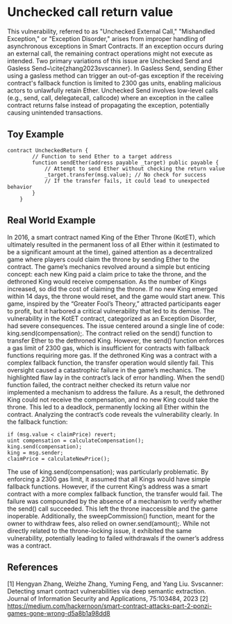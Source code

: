 # Unchecked call return value
This vulnerability, referred to as "Unchecked External Call," "Mishandled Exception," or "Exception Disorder," arises from improper handling of asynchronous exceptions in Smart Contracts. If an exception occurs during an external call, the remaining contract operations might not execute as intended. Two primary variations of this issue are Unchecked Send and Gasless Send~\cite{zhang2023svscanner}. In Gasless Send, sending Ether using a gasless method can trigger an out-of-gas exception if the receiving contract's fallback function is limited to 2300 gas units, enabling malicious actors to unlawfully retain Ether. Unchecked Send involves low-level calls (e.g., send, call, delegatecall, callcode) where an exception in the callee contract returns false instead of propagating the exception, potentially causing unintended transactions.

## Toy Example
```Solidity
contract UncheckedReturn {
        // Function to send Ether to a target address
        function sendEther(address payable _target) public payable {
            // Attempt to send Ether without checking the return value
            _target.transfer(msg.value); // No check for success
            // If the transfer fails, it could lead to unexpected behavior
        }
    }
```
## Real World Example
In 2016, a smart contract named King of the Ether Throne (KotET), which ultimately resulted in the permanent loss of all Ether within it (estimated to be a significant amount at the time), gained attention as a decentralized game where players could claim the throne by sending Ether to the contract. The game’s mechanics revolved around a simple but enticing concept: each new King paid a claim price to take the throne, and the dethroned King would receive compensation. As the number of Kings increased, so did the cost of claiming the throne. If no new King emerged within 14 days, the throne would reset, and the game would start anew. This game, inspired by the “Greater Fool’s Theory,” attracted participants eager to profit, but it harbored a critical vulnerability that led to its demise.
The vulnerability in the KotET contract, categorized as an Exception Disorder, had severe consequences. The issue centered around a single line of code: king.send(compensation);. The contract relied on the send() function to transfer Ether to the dethroned King. However, the send() function enforces a gas limit of 2300 gas, which is insufficient for contracts with fallback functions requiring more gas. If the dethroned King was a contract with a complex fallback function, the transfer operation would silently fail. This oversight caused a catastrophic failure in the game’s mechanics.
The highlighted flaw lay in the contract’s lack of error handling. When the send() function failed, the contract neither checked its return value nor implemented a mechanism to address the failure. As a result, the dethroned King could not receive the compensation, and no new King could take the throne. This led to a deadlock, permanently locking all Ether within the contract. Analyzing the contract’s code reveals the vulnerability clearly. In the fallback function:
 ```Solidity
if (msg.value < claimPrice) revert;
uint compensation = calculateCompensation();        
king.send(compensation);
king = msg.sender;
claimPrice = calculateNewPrice();
```
The use of king.send(compensation); was particularly problematic. By enforcing a 2300 gas limit, it assumed that all Kings would have simple fallback functions. However, if the current King’s address was a smart contract with a more complex fallback function, the transfer would fail. The failure was compounded by the absence of a mechanism to verify whether the send() call succeeded. This left the throne inaccessible and the game inoperable.
Additionally, the sweepCommission() function, meant for the owner to withdraw fees, also relied on owner.send(amount);. While not directly related to the throne-locking issue, it exhibited the same vulnerability, potentially leading to failed withdrawals if the owner’s address was a contract.

## References
[1] Hengyan Zhang, Weizhe Zhang, Yuming Feng, and Yang Liu. Svscanner: Detecting smart contract vulnerabilities via deep semantic extraction. Journal of Information Security and Applications, 75:103484, 2023
[2] https://medium.com/hackernoon/smart-contract-attacks-part-2-ponzi-games-gone-wrong-d5a8b1a98dd8


